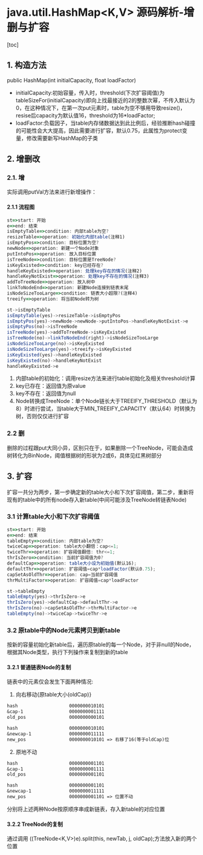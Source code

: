 # java.util.HashMap<K,V> 源码解析-增删与扩容

[toc]

## 1. 构造方法

public HashMap(int initialCapacity, float loadFactor)

- initialCapacity:初始容量，传入时，threshold(下次扩容阈值)为tableSizeFor(initialCapacity)即向上找最接近的2的整数次幂，不传入默认为0，在这种情况下，在第一次put元素时，table为空不够用导致resize()，resise后capacity为默认值16，threshold为16*loadFactor;
- loadFactor:负载因子，当table内存储数据达到此比例后，经验推断hash碰撞的可能性会大大提高，因此需要进行扩容，默认0.75，此属性为protect变量，修改需要新写HashMap的子类

## 2. 增删改

### 2.1. 增

实际调用putVal方法来进行新增操作：

#### 2.1.1 流程图

```flowchart.js
st=>start: 开始
e=>end: 结束
isEmptyTable=>condition: 内部table为空?
resizeTable=>operation: 初始化内部table(注释1)
isEmptyPos=>condition: 目标位置为空?
newNode=>operation: 新建一个Node对象
putIntoPos=>operation: 放入目标位置
isTreeNode=>condition: 目标位置是TreeNode?
isKeyExisted=>condition: key已经存在?
handleKeyExisted=>operation: 处理key存在的情况(注释2)
handleKeyNotExist=>operation: 处理key不存在的情况(注释3)
addToTreeNode=>operation: 放入树中
linkToNodeEnd=>operation: 新建Node连接到链表末尾
isNodeSizeTooLarge=>condition: 链表大小超限?(注释4)
treeify=>operation: 将当前Node转为树

st->isEmptyTable
isEmptyTable(yes)->resizeTable->isEmptyPos
isEmptyPos(yes)->newNode->newNode->putIntoPos->handleKeyNotExist->e
isEmptyPos(no)->isTreeNode
isTreeNode(yes)->addToTreeNode->isKeyExisted
isTreeNode(no)->linkToNodeEnd(right)->isNodeSizeTooLarge
isNodeSizeTooLarge(no)->isKeyExisted
isNodeSizeTooLarge(yes)->treeify->isKeyExisted
isKeyExisted(yes)->handleKeyExisted
isKeyExisted(no)->handleKeyNotExist
handleKeyExisted->e
```

1. 内部table的初始化：调用resize方法来进行table初始化及相关threshold计算
2. key已存在：返回值为原value
3. key不存在：返回值为null
4. Node转换成TreeNode：单个Node链长大于TREEIFY_THRESHOLD（默认为8）时进行尝试，当table大于MIN_TREEIFY_CAPACITY（默认64）时转换为树，否则仅仅进行扩容

### 2.2 删

删除的过程跟put大同小异，区别只在于，如果删除一个TreeNode，可能会造成树转化为BinNode，阈值根据树的形状为2或6，具体见红黑树部分

## 3. 扩容

扩容一共分为两步，第一步确定新的table大小和下次扩容阈值，第二步，重新将现有的table中的所有node存入新table(中间可能涉及TreeNode转链表Node)

### 3.1 计算table大小和下次扩容阈值

```flowchart.js
st=>start: 开始
e=>end: 结束
tableEmpty=>condition: 内部table为空?
twiceCap=>operation: table大小翻倍：cap<=1;
twiceThr=>operation: 扩容阈值翻倍: thr<=1;
thrIsZero=>condition: 当前扩容阈值为0?
defaultCap=>operation: table大小设为初始值(默认16);
defaultThr=>operation: 扩容阈值=cap*loadFactor(默认0.75);
capSetAsOldThr=>operation: cap=当前扩容阈值
thrMultiFactor=>operation: 扩容阈值=cap*loadFactor

st->tableEmpty
tableEmpty(yes)->thrIsZero->e
thrIsZero(yes)->defaultCap->defaultThr->e
thrIsZero(no)->capSetAsOldThr->thrMultiFactor->e
tableEmpty(no)->twiceCap->twiceThr->e
```

### 3.2 原table中的Node元素拷贝到新table

按新的容量初始化新table后，遍历原table的每一个Node，对于非null的Node，根据其Node类型，执行下列操作来复制到新的table

#### 3.2.1 普通链表Node的复制

链表中的元素仅会发生下面两种情况:

1. 向右移动{原table大小(oldCap)}

  ```txt
  hash                   0000000010101
  &cap-1                 0000000001111
  old_pos                0000000000101

  hash                   0000000010101
  &newcap-1              0000000011111
  new_pos                0000000010101 => 右移了16(等于oldCap)位
  ```

2. 原地不动

  ```txt
  hash                   0000000001101
  &cap-1                 0000000001111
  old_pos                0000000001101

  hash                   0000000001101
  &newcap-1              0000000011111
  new_pos                0000000001101 => 位置不动
  ```

分别将上述两种Node按原顺序串成新链表，存入新table的对应位置

#### 3.2.2 TreeNode的复制

通过调用 ((TreeNode<K,V>)e).split(this, newTab, j, oldCap);方法放入新的两个位置
